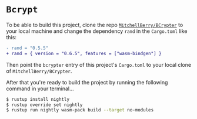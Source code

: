 # `Bcrypt`

To be able to build this project, clone the repo [`MitchellBerry/BCrypter`](https://github.com/MitchellBerry/BCrypter/tree/896befa63037281b976e4e302bc92304cf714c6c) to your local machine and change the dependency `rand` in the `Cargo.toml` like this:

```diff
- rand = "0.5.5"
+ rand = { version = "0.6.5", features = ["wasm-bindgen"] }
```

Then point the `bcrypter` entry of this project's `Cargo.toml` to your local clone of `MitchellBerry/BCrypter`.

After that you're ready to build the project by running the following command in your terminal…

```bash
$ rustup install nightly
$ rustup override set nightly
$ rustup run nightly wasm-pack build --target no-modules
```
